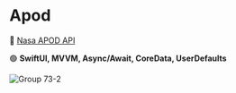 # Apod

🚀 [Nasa APOD API](https://api.nasa.gov)  

🟢 **SwiftUI, MVVM, Async/Await, CoreData, UserDefaults**

![Group 73-2](https://github.com/user-attachments/assets/f091c76b-2866-44a9-8ef9-2f7ad576921c)


